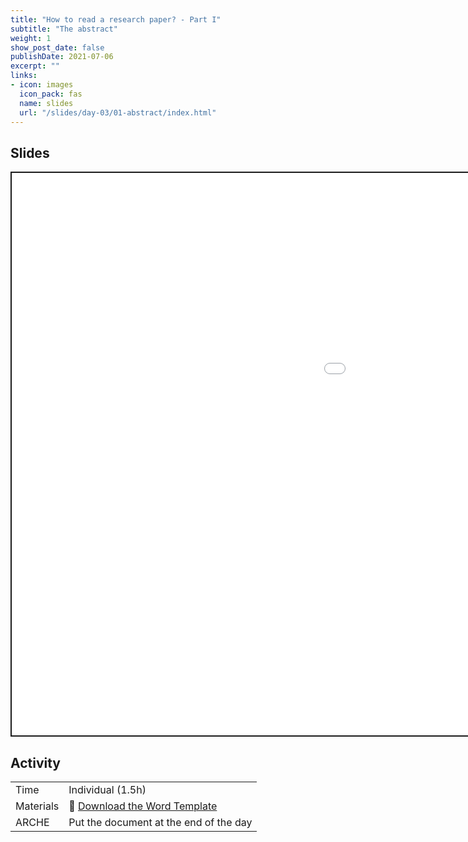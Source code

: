 ```yaml
---
title: "How to read a research paper? - Part I"
subtitle: "The abstract"
weight: 1
show_post_date: false
publishDate: 2021-07-06
excerpt: ""
links:
- icon: images
  icon_pack: fas
  name: slides
  url: "/slides/day-03/01-abstract/index.html"
---
```


<script src="{{< blogdown/postref >}}index_files/clipboard/clipboard.min.js"></script>
<link href="{{< blogdown/postref >}}index_files/xaringanExtra-clipboard/xaringanExtra-clipboard.css" rel="stylesheet" />
<script src="{{< blogdown/postref >}}index_files/xaringanExtra-clipboard/xaringanExtra-clipboard.js"></script>
<script>window.xaringanExtraClipboard(null, {"button":"Copy Code","success":"Copied!","error":"Press Ctrl+C to Copy"})</script>
<script src="{{< blogdown/postref >}}index_files/fitvids/fitvids.min.js"></script>

## Slides

<div class="shareagain" style="min-width:300px;margin:1em auto;" data-exeternal="1">
<iframe src="/slides/day-03/01-abstract/index.html" width="1600" height="900" style="border:2px solid currentColor;" loading="lazy" allowfullscreen></iframe>
<script>fitvids('.shareagain', {players: 'iframe'});</script>
</div>

## Activity

<div class="activity-table">

|           |                                                              |
|:----------|:-------------------------------------------------------------|
| Time      | Individual (1.5h)                                            |
| Materials | 💾 [Download the Word Template](/TD/day-03/TD-Articles.docx) |
| ARCHE     | Put the document at the end of the day                       |

</div>

